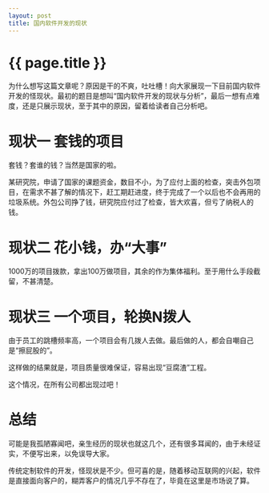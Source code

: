 ```yaml
---
layout: post
title: 国内软件开发的现状
---
```


{{ page.title }}
================

为什么想写这篇文章呢？原因是干的不爽，吐吐槽！向大家展现一下目前国内软件开发的怪现状。最初的题目是想叫“国内软件开发的现状与分析”，最后一想有点难度，还是只展示现状，至于其中的原因，留着给读者自己分析吧。

# 现状一 套钱的项目

套钱？套谁的钱？当然是国家的啦。

某研究院，申请了国家的课题资金，数目不小，为了应付上面的检查，突击外包项目，在需求不甚了解的情况下，赶工期赶进度，终于完成了一个以后也不会再用的垃圾系统。外包公司挣了钱，研究院应付过了检查，皆大欢喜，但亏了纳税人的钱。

# 现状二 花小钱，办“大事”

1000万的项目拨款，拿出100万做项目，其余的作为集体福利。至于用什么手段截留，不甚清楚。

# 现状三 一个项目，轮换N拨人

由于员工的跳槽频率高，一个项目会有几拨人去做。最后做的人，都会自嘲自己是“擦屁股的”。

这样做的结果就是，项目质量很难保证，容易出现“豆腐渣”工程。

这个情况，在所有公司都出现过吧！

# 总结

可能是我孤陋寡闻吧，亲生经历的现状也就这几个，还有很多耳闻的，由于未经证实，不便写出来，以免误导大家。

传统定制软件的开发，怪现状是不少。但可喜的是，随着移动互联网的兴起，软件是直接面向客户的，糊弄客户的情况几乎不存在了，毕竟在这里是市场说了算。
